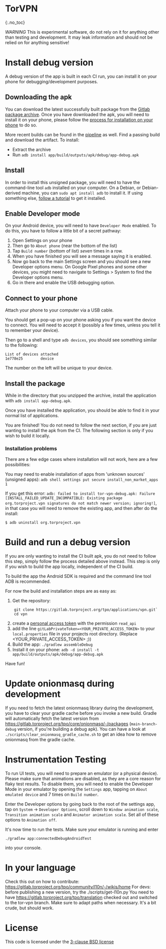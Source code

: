 # TorVPN
{:.no_toc}

*WARNING* This is experimental software, do not rely on it for anything other than testing and development. It may leak information and should not be relied on for anything sensitive!

# Install debug version

A debug version of the app is built in each CI run, you can install it on your phone for debugging/development purposes.

## Downloading the apk

You can download the latest successfully built package from the [Gitlab package archive](https://gitlab.torproject.org/tpo/applications/vpn/-/packages). Once you have downloaded the apk, you will need to install it on your phone, please follow the [process for installation on your phone](#install-package-on-phone) to do so.

More recent builds can be found in the [pipeline](https://gitlab.torproject.org/tpo/applications/vpn/-/pipelines) as well. Find a passing build and download the artifact. To install:

- Extract the archive
- Run `adb install app/build/outputs/apk/debug/app-debug.apk`

## Install

In order to install this unsigned package, you will need to have the command-line tool `adb` installed on your computer. On a Debian, or Debian-derived machine, you can `sudo apt install adb` to install it. If using something else, [follow a tutorial](https://www.xda-developers.com/install-adb-windows-macos-linux/) to get it installed.

## Enable Developer mode
On your Android device, you will need to have `Developer Mode` enabled. To do this, you have to follow a little bit of a secret pathway:

1. Open Settings on your phone
2. Then go to `About phone` (near the bottom of the list)
4. Tap `Build number` (bottom of list) *seven* times in a row.
5. When you have finished you will see a message saying it is enabled.
6. Now go back to the main Settings screen and you should see a new Developer options menu. On Google Pixel phones and some other devices, you might need to navigate to Settings > System to find the Developer options menu.
7. Go in there and enable the USB debugging option.

## Connect to your phone
Attach your phone to your computer via a USB cable. 

You should get a pop-up on your phone asking you if you want the device to connect. You will need to accept it (possibly a few times, unless you tell it to remember your device).

Then go to a shell and type `adb devices`, you should see something similar to the following:

```
List of devices attached
1e778e25        device
```

The number on the left will be unique to your device.

## Install the package
While in the directory that you unzipped the archive, install the application with `adb install app-debug.apk`.

Once you have installed the application, you should be able to find it in your normal list of applications.

You are finished! You do not need to follow the next section, if you are just wanting to install the apk from the CI. The following section is only if you wish to build it locally.

### Installation problems

There are a few edge cases where installation will not work, here are a few possibilities:

You may need to enable installation of apps from 'unknown sources' (unsigned apps):
`adb shell settings put secure install_non_market_apps 1`

If you get this error: `adb: failed to install tor-vpn-debug.apk: Failure [INSTALL_FAILED_UPDATE_INCOMPATIBLE: Existing package org.torproject.vpn signatures do not match newer version; ignoring!]`, in that case you will need to remove the existing app, and then after do the install:

```
$ adb uninstall org.torproject.vpn
```

# Build and run a debug version
If you are only wanting to install the CI built apk, you do not need to follow this step, simply follow the process detailed above instead. This step is only if you wish to build the app locally, independent of the CI build.

To build the app the Android SDK is required and the command line tool ADB is recommended.

For now the build and installation steps are as easy as:
1. Get the repository:
```
    git clone https://gitlab.torproject.org/tpo/applications/vpn.git`
    cd vpn
```
2. create a [personal access token](https://docs.gitlab.com/ee/security/token_overview.html#personal-access-tokens) with the permission `read_api`
3. add the line `gitLabPrivateToken=<YOUR_PRIVATE_ACCESS_TOKEN>` to your `local.properties` file in your projects root directory. (Replace <YOUR_PRIVATE_ACCESS_TOKEN> ;))
4. Build the app: `./gradlew assembleDebug`
5. Install it on your phone: `adb -d install -t app/build/outputs/apk/debug/app-debug.apk`

Have fun!

# Update onionmasq during development
If you need to fetch the latest onionmasq library during the development, you have to clear your gradle cache before you invoke a new build. Gradle will automatically 
fetch the latest version from https://gitlab.torproject.org/tpo/core/onionmasq/-/packages (`main-branch-debug` version, if you're building a debug apk).
You can have a look at `./scripts/clear_onionmasq_gradle_cache.sh` to get an idea how to remove onionmasq from the gradle cache.

# Instrumentation Testing

To run UI tests, you will need to prepare an emulator (or a physical device). Please make sure that animations are disabled, as they are a core reason for flaky test results.
To disable them, you will need to enable the Developer Mode in your emulator by opening the `Settings` app,
tapping on `About emulated device` and 7 times on `Build number`.

Enter the Developer options by going back to the root of the settings app, tap on `System` -> `Developer Options`, scroll down to
`Window animation scale`, `Transition animation scale` and `Animator animation scale`. Set all of these options to `Animation off`.

It's now time to run the tests. Make sure your emulator is running and enter

```
./gradlew app:connectedDebugAndroidTest
```

into your console.

# In your language

Check this out on how to contribute: https://gitlab.torproject.org/tpo/community/l10n/-/wikis/home 
For devs: before publishing a new version, try the ./scripts/get-l10n.py You need to have
https://gitlab.torproject.org/tpo/translation checked out and switched to the tor-vpn
branch. Make sure to adapt paths when necessary. It's a bit crude, but should work.

# License

This code is licensed under the [3-clause BSD license](https://opensource.org/license/bsd-3-clause/)
